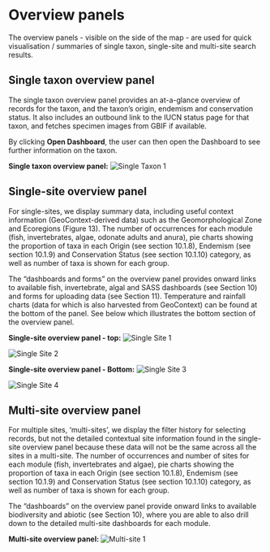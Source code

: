 # Overview panels

The overview panels - visible on the side of the map - are used for quick visualisation / summaries of single taxon, single-site and multi-site search results.

## Single taxon overview panel

The single taxon overview panel provides an at-a-glance overview of records for the taxon, and the taxon’s origin, endemism and conservation status. It also includes an outbound link to the IUCN status page for that taxon, and fetches specimen images from GBIF if available.

By clicking **Open Dashboard**, the user can then open the Dashboard to see further information on the taxon.

**Single taxon overview panel:**
![Single Taxon 1](img/single-taxon-1.png)

## Single-site overview panel

For single-sites, we display summary data, including useful context information (GeoContext-derived data) such as the Geomorphological Zone and Ecoregions (Figure 13). The number of occurrences for each module (fish, invertebrates, algae, odonate adults and anura), pie charts showing the proportion of taxa in each Origin (see section 10.1.8), Endemism (see section 10.1.9) and Conservation Status (see section 10.1.10) category, as well as number of taxa is shown for each group.

The “dashboards and forms” on the overview panel provides onward links to available fish, invertebrate, algal and SASS dashboards (see Section 10) and forms for uploading data (see Section 11). Temperature and rainfall charts (data for which is also harvested from GeoContext) can be found at the bottom of the panel. See below which illustrates the bottom section of the overview panel.

**Single-site overview panel - top:**
![Single Site 1](img/single-site-1.png)

![Single Site 2](img/single-site-2.png)

**Single-site overview panel - Bottom:**
![Single Site 3](img/single-site-3.png)

![Single Site 4](img/single-site-4.png)

## Multi-site overview panel

For multiple sites, ‘multi-sites’, we display the filter history for selecting records, but not the detailed contextual site information found in the single-site overview panel because these data will not be the same across all the sites in a multi-site. The number of occurrences and number of sites for each module (fish, invertebrates and algae), pie charts showing the proportion of taxa in each Origin (see section 10.1.8), Endemism (see section 10.1.9) and Conservation Status (see section 10.1.10) category, as well as number of taxa is shown for each group.

The “dashboards” on the overview panel provide onward links to available biodiversity and abiotic (see Section 10), where you are able to also drill down to the detailed multi-site dashboards for each module.

**Multi-site overview panel:**
![ Multi-site 1](img/multi-site-1.png)
